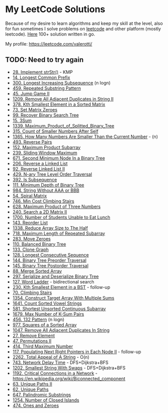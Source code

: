 # My LeetCode Solutions

Because of my desire to learn algorithms and keep my skill at the level, also for fun sometimes I solve problems on
[leetcode](https://leetcode.com) and other platform (mostly leetcode). [Here](./leetcode) 100+ solution written in go.

My profile: https://leetcode.com/valerotti/

## TODO: Need to try again

- [28. Implement strStr()](https://leetcode.com/problems/implement-strstr/) - KMP
- [14. Longest Common Prefix](https://leetcode.com/problems/longest-common-prefix/)
- [300. Longest Increasing Subsequence](https://leetcode.com/problems/longest-increasing-subsequence/) (n logn)
- [459. Repeated Substring Pattern](https://leetcode.com/problems/repeated-substring-pattern/)
- [45. Jump Game II](https://leetcode.com/problems/jump-game-ii/)
- [1209. Remove All Adjacent Duplicates in String II](https://leetcode.com/problems/remove-all-adjacent-duplicates-in-string-ii/)
- [378. Kth Smallest Element in a Sorted Matrix](https://leetcode.com/problems/kth-smallest-element-in-a-sorted-matrix/)
- [73. Set Matrix Zeroes](https://leetcode.com/problems/set-matrix-zeroes/)
- [99. Recover Binary Search Tree](https://leetcode.com/problems/recover-binary-search-tree/)
- [15. 3Sum](https://leetcode.com/problems/3sum/)
- [1339. Maximum_Product_of_Splitted_Binary_Tree](https://leetcode.com/problems/maximum-product-of-splitted-binary-tree/)
- [315. Count of Smaller Numbers After Self](https://leetcode.com/problems/count-of-smaller-numbers-after-self/)
- [1365. How Many Numbers Are Smaller Than the Current Number](https://leetcode.com/problems/how-many-numbers-are-smaller-than-the-current-number/) - (n)
- [493. Reverse Pairs](https://leetcode.com/problems/reverse-pairs/)
- [152. Maximum Product Subarray](https://leetcode.com/problems/maximum-product-subarray/)
- [239. Sliding Window Maximum](https://leetcode.com/problems/sliding-window-maximum/)
- [671. Second Minimum Node In a Binary Tree](https://leetcode.com/problems/second-minimum-node-in-a-binary-tree/)
- [206. Reverse a Linked List](https://leetcode.com/problems/reverse-linked-list/)
- [92. Reverse Linked List II](https://leetcode.com/problems/reverse-linked-list-ii/)
- [429. N-ary Tree Level Order Traversal](https://leetcode.com/problems/n-ary-tree-level-order-traversal)
- [392. Is Subsequence](https://leetcode.com/problems/is-subsequence/)
- [111. Minimum Depth of Binary Tree](https://leetcode.com/problems/minimum-depth-of-binary-tree/)
- [984. String Without AAA or BBB](https://leetcode.com/problems/string-without-aaa-or-bbb/)
- [54. Spiral Matrix](https://leetcode.com/problems/spiral-matrix/)
- [746. Min Cost Climbing Stairs](https://leetcode.com/problems/min-cost-climbing-stairs/)
- [628. Maximum Product of Three Numbers](https://leetcode.com/problems/maximum-product-of-three-numbers/)
- [240. Search a 2D Matrix II](https://leetcode.com/problems/search-a-2d-matrix-ii/)
- [1700. Number of Students Unable to Eat Lunch](https://leetcode.com/problems/number-of-students-unable-to-eat-lunch/)
- [143. Reorder List](https://leetcode.com/problems/reorder-list/)
- [1338. Reduce Array Size to The Half](https://leetcode.com/problems/reduce-array-size-to-the-half/)
- [718. Maximum Length of Repeated Subarray](https://leetcode.com/problems/maximum-length-of-repeated-subarray/)
- [283. Move Zeroes](https://leetcode.com/problems/move-zeroes/)
- [110. Balanced Binary Tree](https://leetcode.com/problems/balanced-binary-tree/)
- [133. Clone Graph](https://leetcode.com/problems/clone-graph/)
- [128. Longest Consecutive Sequence](https://leetcode.com/problems/longest-consecutive-sequence/)
- [144. Binary Tree Preorder Traversal](https://leetcode.com/problems/binary-tree-preorder-traversal/)
- [145. Binary Tree Postorder Traversal](https://leetcode.com/problems/binary-tree-postorder-traversal/)
- [88. Merge Sorted Array](https://leetcode.com/problems/merge-sorted-array/)
- [297. Serialize and Deserialize Binary Tree](https://leetcode.com/problems/serialize-and-deserialize-binary-tree/)
- [127. Word Ladder](https://leetcode.com/problems/word-ladder/) - bidirectional search
- [230. Kth Smallest Element in a BST](https://leetcode.com/problems/kth-smallest-element-in-a-bst) - follow-up
- [70. Climbing Stairs](https://leetcode.com/problems/climbing-stairs/)
- [1354. Construct Target Array With Multiple Sums](https://leetcode.com/problems/construct-target-array-with-multiple-sums/)
- [1641. Count Sorted Vowel Strings](https://leetcode.com/problems/count-sorted-vowel-strings/)
- [581. Shortest Unsorted Continuous Subarray](https://leetcode.com/problems/shortest-unsorted-continuous-subarray/)
- [1679. Max Number of K-Sum Pairs](https://leetcode.com/problems/max-number-of-k-sum-pairs/)
- [456. 132 Pattern](https://leetcode.com/problems/132-pattern/) (n logn)
- [977. Squares of a Sorted Array](https://leetcode.com/problems/squares-of-a-sorted-array/)
- [1047. Remove All Adjacent Duplicates In String](https://leetcode.com/problems/remove-all-adjacent-duplicates-in-string/)
- [27. Remove Element](https://leetcode.com/problems/remove-element/)
- [47. Permutations II](https://leetcode.com/problems/permutations-ii/)
- [414. Third Maximum Number](https://leetcode.com/problems/third-maximum-number/)
- [117. Populating Next Right Pointers in Each Node II](https://leetcode.com/problems/populating-next-right-pointers-in-each-node-ii/) - follow-up
- [2262. Total Appeal of A String](https://leetcode.com/problems/total-appeal-of-a-string/) - O(n)
- [743. Network Delay Time](https://leetcode.com/problems/network-delay-time/) - DFS+Dijkstra+BFS
- [1202. Smallest String With Swaps](https://leetcode.com/problems/smallest-string-with-swaps/) - DFS+Dijkstra+BFS
- [1192. Critical Connections in a Network](https://leetcode.com/problems/critical-connections-in-a-network/) - https://en.wikipedia.org/wiki/Biconnected_component
- [63. Unique Paths II](https://leetcode.com/problems/unique-paths-ii/)
- [62. Unique Paths](https://leetcode.com/problems/unique-paths/)
- [647. Palindromic Substrings](https://leetcode.com/problems/palindromic-substrings/)
- [1254. Number of Closed Islands](https://leetcode.com/problems/number-of-closed-islands/)
- [474. Ones and Zeroes](https://leetcode.com/problems/ones-and-zeroes/)
